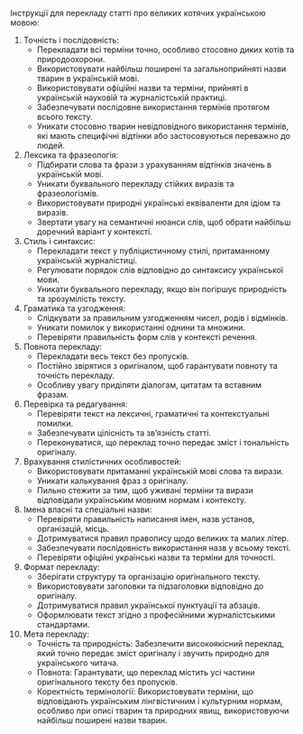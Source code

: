 Інструкції для перекладу статті про великих котячих українською мовою:
1. Точність і послідовність:
    - Перекладати всі терміни точно, особливо стосовно диких котів та природоохорони.
    - Використовувати найбільш поширені та загальноприйняті назви тварин в українській мові.
    - Використовувати офіційні назви та терміни, прийняті в українській науковій та журналістській практиці.
    - Забезпечувати послідовне використання термінів протягом всього тексту.
    - Уникати стосовно тварин невідповідного використання термінів, які мають специфічні відтінки або застосовуються переважно до людей.
2. Лексика та фразеологія:
    - Підбирати слова та фрази з урахуванням відтінків значень в українській мові.
    - Уникати буквального перекладу стійких виразів та фразеологізмів.
    - Використовувати природні українські еквіваленти для ідіом та виразів.
    - Звертати увагу на семантичні нюанси слів, щоб обрати найбільш доречний варіант у контексті.
3. Стиль і синтаксис:
    - Перекладати текст у публіцистичному стилі, притаманному українській журналістиці.
    - Регулювати порядок слів відповідно до синтаксису української мови.
    - Уникати буквального перекладу, якщо він погіршує природність та зрозумілість тексту.
4. Граматика та узгодження:
    - Слідкувати за правильним узгодженням чисел, родів і відмінків.
    - Уникати помилок у використанні однини та множини.
    - Перевіряти правильність форм слів у контексті речення.
5. Повнота перекладу:
    - Перекладати весь текст без пропусків.
    - Постійно звірятися з оригіналом, щоб гарантувати повноту та точність перекладу.
    - Особливу увагу приділяти діалогам, цитатам та вставним фразам.
6. Перевірка та редагування:
    - Перевіряти текст на лексичні, граматичні та контекстуальні помилки.
    - Забезпечувати цілісність та зв’язність статті.
    - Переконуватися, що переклад точно передає зміст і тональність оригіналу.
7. Врахування стилістичних особливостей:
    - Використовувати притаманні українській мові слова та вирази.
    - Уникати калькування фраз з оригіналу.
    - Пильно стежити за тим, щоб уживані терміни та вирази відповідали українським мовним нормам і контексту.
8. Імена власні та спеціальні назви:
    - Перевіряти правильність написання імен, назв установ, організацій, місць.
    - Дотримуватися правил правопису щодо великих та малих літер.
    - Забезпечувати послідовність використання назв у всьому тексті.
    - Перевіряти офіційні українські назви та терміни для точності.
9. Формат перекладу:
    - Зберігати структуру та організацію оригінального тексту.
    - Використовувати заголовки та підзаголовки відповідно до оригіналу.
    - Дотримуватися правил української пунктуації та абзаців.
    - Оформлювати текст згідно з професійними журналістськими стандартами.
10. Мета перекладу:
    - Точність та природність: Забезпечити високоякісний переклад, який точно передає зміст оригіналу і звучить природно для українського читача.
    - Повнота: Гарантувати, що переклад містить усі частини оригінального тексту без пропусків.
    - Коректність термінології: Використовувати терміни, що відповідають українським лінгвістичним і культурним нормам, особливо при описі тварин та природних явищ, використовуючи найбільш поширені назви тварин.
